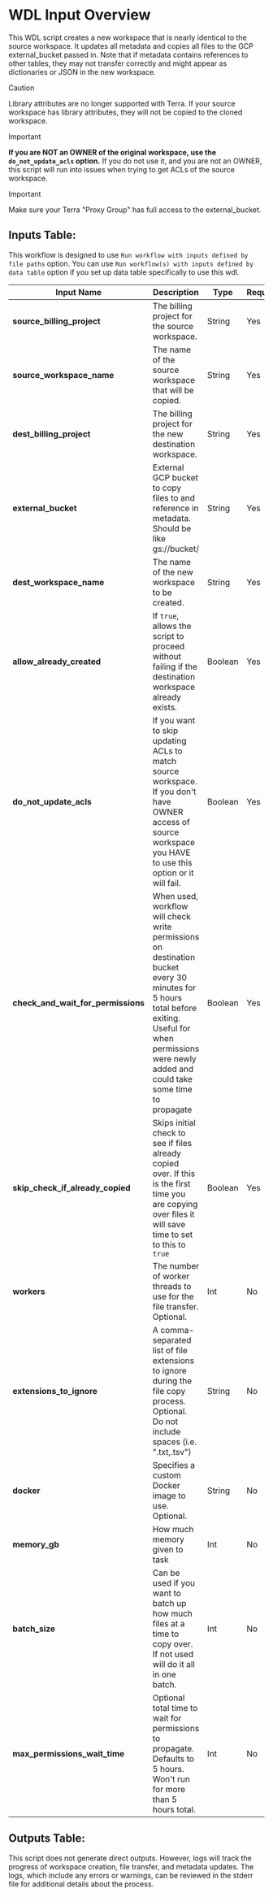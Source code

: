 # WDL Input Overview

This WDL script creates a new workspace that is nearly identical to the source workspace. It updates all metadata and copies all files to the GCP external_bucket passed in. Note that if metadata contains references to other tables, they may not transfer correctly and might appear as dictionaries or JSON in the new workspace.

>[!CAUTION]
>Library attributes are no longer supported with Terra. If your source workspace has library attributes, they will
> not be copied to the cloned workspace.

>[!IMPORTANT]
> **If you are NOT an OWNER of the original workspace, use the `do_not_update_acls` option.** If you do not use it, and
> you are not an OWNER, this script will run into issues when trying to get ACLs of the source workspace.

>[!IMPORTANT]
> Make sure your Terra "Proxy Group" has full access to the external_bucket.

## Inputs Table:
 This workflow is designed to use `Run workflow with inputs defined by file paths` option. You can use `Run workflow(s) with inputs defined by data table` option if you set up data table specifically to use this wdl.

| Input Name                         | Description                                                                                                                                                                                                  | Type    | Required | Default                                                                                     |
|------------------------------------|--------------------------------------------------------------------------------------------------------------------------------------------------------------------------------------------------------------|---------|----------|---------------------------------------------------------------------------------------------|
| **source_billing_project**         | The billing project for the source workspace.                                                                                                                                                                | String  | Yes      | N/A                                                                                         |
| **source_workspace_name**          | The name of the source workspace that will be copied.                                                                                                                                                        | String  | Yes      | N/A                                                                                         |
| **dest_billing_project**           | The billing project for the new destination workspace.                                                                                                                                                       | String  | Yes      | N/A                                                                                         |
| **external_bucket**                | External GCP bucket to copy files to and reference in metadata. Should be like gs://bucket/                                                                                                                  | String  | Yes      | N/A                                                                                         |
| **dest_workspace_name**            | The name of the new workspace to be created.                                                                                                                                                                 | String  | Yes      | N/A                                                                                         |
| **allow_already_created**          | If `true`, allows the script to proceed without failing if the destination workspace already exists.                                                                                                         | Boolean | Yes      | N/A                                                                                         |
| **do_not_update_acls**             | If you want to skip updating ACLs to match source workspace. If you don't have OWNER access of source workspace you HAVE to use this option or it will fail.                                                 | Boolean | Yes      | N/A                                                                                         |
| **check_and_wait_for_permissions** | When used, workflow will check write permissions on destination bucket every 30 minutes for 5 hours total before exiting. Useful for when permissions were newly added and could take some time to propagate | Boolean | Yes      | N/A                                                                                         |
| **skip_check_if_already_copied**   | Skips initial check to see if files already copied over. If this is the first time you are copying over files it will save time to set to this to `true`                                                     | Boolean | Yes      | N/A                                                                                         |
| **workers**                        | The number of worker threads to use for the file transfer. Optional.                                                                                                                                         | Int     | No       | 10                                                                                          |
| **extensions_to_ignore**           | A comma-separated list of file extensions to ignore during the file copy process. Optional. Do not include spaces (i.e. ".txt,.tsv")                                                                         | String  | No       | N/A                                                                                         |
| **docker**                         | Specifies a custom Docker image to use. Optional.                                                                                                                                                            | String  | No       | us-central1-docker.pkg.dev/operations-portal-427515/ops-toolbox/ops_terra_utils_slim:latest |
| **memory_gb**                      | How much memory given to task                                                                                                                                                                                | Int     | No       | 8                                                                                           |
| **batch_size**                     | Can be used if you want to batch up how much files at a time to copy over. If not used will do it all in one batch.                                                                                          | Int     | No       | N/A                                                                                         |
| **max_permissions_wait_time**      | Optional total time to wait for permissions to propagate. Defaults to 5 hours. Won't run for more than 5 hours total.                                                                                        | Int     | No       | 5                                                                                           |


## Outputs Table:
This script does not generate direct outputs. However, logs will track the progress of workspace creation, file transfer, and metadata updates. The logs, which include any errors or warnings, can be reviewed in the stderr file for additional details about the process.
